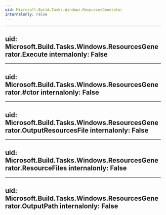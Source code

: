 ```yaml
---
uid: Microsoft.Build.Tasks.Windows.ResourcesGenerator
internalonly: False
---
```


---
uid: Microsoft.Build.Tasks.Windows.ResourcesGenerator.Execute
internalonly: False
---

---
uid: Microsoft.Build.Tasks.Windows.ResourcesGenerator.#ctor
internalonly: False
---

---
uid: Microsoft.Build.Tasks.Windows.ResourcesGenerator.OutputResourcesFile
internalonly: False
---

---
uid: Microsoft.Build.Tasks.Windows.ResourcesGenerator.ResourceFiles
internalonly: False
---

---
uid: Microsoft.Build.Tasks.Windows.ResourcesGenerator.OutputPath
internalonly: False
---
